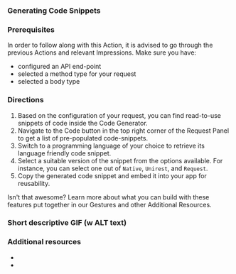 ### Generating Code Snippets 

### Prerequisites

In order to follow along with this Action, it is advised to go through the previous Actions and relevant Impressions. Make sure you have:
- configured an API end-point
- selected a method type for your request
- selected a body type


### Directions

1. Based on the configuration of your request, you can find read-to-use snippets of code inside the Code Generator.
2. Navigate to the Code button in the top right corner of the Request Panel to get a list of pre-populated code-snippets.
3. Switch to a programming language of your choice to retrieve its language friendly code snippet.
4. Select a suitable version of the snippet from the options available. For instance, you can select one out of `Native`, `Unirest`, and `Request`.
5. Copy the generated code snippet and embed it into your app for reusability. 

Isn't that awesome? Learn more about what you can build with these features put together in our Gestures and other Additional Resources.

### Short descriptive GIF (w ALT text)

### Additional resources

- 
-